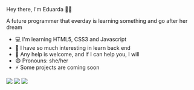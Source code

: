    Hey there, I'm Eduarda 👋✨

A future programmer that everday is learning something and go after her dream

  - 💻 I'm learning HTML5, CSS3 and Javascript
  - 📼 I have so much interesting in learn back end
  - 🌿 Any help is welcome, and if I can help you, I will
  - 😄 Pronouns: she/her
  - ⚡ Some projects are coming soon

<a href="" target="_blank"><img src="https://img.icons8.com/ios/35/ffffff/linkedin.png"/></a>
<a href="mailto:ddiegues004@gmail.com" target="_blank"><img src="https://img.icons8.com/ios/35/ffffff/email-open.png"/></a>
<a href="https://www.instagram.com/duda_diegues04/" target="_blank"><img src="https://img.icons8.com/ios/35/ffffff/instagram-new--v1.png"/></a>


